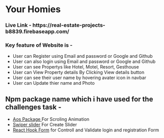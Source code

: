 # Your Homies
<h3>Live Link - https://real-estate-projects-b8839.firebaseapp.com/</h3> 

<h3>Key feature of Website is - </h3>

- User can Register using Email and password or Google and Github
- User can also login using Email and password or Google and Github
- User can see Propertys like Hotel, Motel, Resort, Gesthouse
- User can View Property details By Clicking View details button
- User can see their user name by hovering avater icon in navbar
- User can Update thier name and Photo

<h2>Npm package name which i have used for the
challenges task - </h2>

- [Aos Package ](https://www.npmjs.com/package/aos) For Scroling Animation
- [Swiper slider](https://swiperjs.com/) For Create Slider
- [ React Hook Form](https://react-hook-form.com/) for Controll and Validate login and registration Form